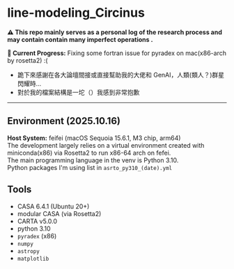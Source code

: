 # line-modeling_Circinus
**⚠️ This repo mainly serves as a personal log of the research process and may contain contain many imperfect operations .**  
>
**👾 Current Progress:** Fixing some fortran issue for pyradex on mac(x86-arch by rosetta2) :(
>  
- 跪下來感謝在各大論壇間接或直接幫助我的大佬和 GenAI，人類(類人？)群星閃耀時...  
- 對於我的檔案結構是一坨（）我感到非常抱歉
>
---
## Environment (2025.10.16)
**Host System:** feifei (macOS Sequoia 15.6.1, M3 chip, arm64)  
The development largely relies on a virtual environment created with miniconda(x86) via Rosetta2 to run x86-64 arch on fefei.  
The main programming language in the venv is Python 3.10.  
Python packages I'm using list in `asrto_py310_(date).yml`
## Tools
- CASA 6.4.1 (Ubuntu 20+)
- modular CASA (via Rosetta2)
- CARTA v5.0.0
- python 3.10
- `pyradex` (x86)
- `numpy`
- `astropy`
- `matplotlib`

